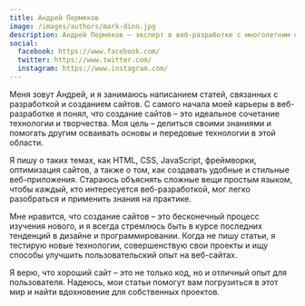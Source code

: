 ```yaml
---
title: Андрей Пермяков
image: /images/authors/mark-dinn.jpg
description: Андрей Пермяков – эксперт в веб-разработке с многолетним опытом. Он делится знаниями о создании сайтов, веб-дизайне, HTML, CSS и JavaScript. Читайте его статьи, чтобы освоить навыки разработки и создать свой собственный веб-проект.
social:
  facebook: https://www.facebook.com/
  twitter: https://www.twitter.com/
  instagram: https://www.instagram.com/
---
```


Меня зовут Андрей, и я занимаюсь написанием статей, связанных с разработкой и созданием сайтов. С самого начала моей карьеры в веб-разработке я понял, что создание сайтов – это идеальное сочетание технологии и творчества. Моя цель – делиться своими знаниями и помогать другим осваивать основы и передовые технологии в этой области.

Я пишу о таких темах, как HTML, CSS, JavaScript, фреймворки, оптимизация сайтов, а также о том, как создавать удобные и стильные веб-приложения. Стараюсь объяснять сложные вещи простым языком, чтобы каждый, кто интересуется веб-разработкой, мог легко разобраться и применить знания на практике.

Мне нравится, что создание сайтов – это бесконечный процесс изучения нового, и я всегда стремлюсь быть в курсе последних тенденций в дизайне и программировании. Когда не пишу статьи, я тестирую новые технологии, совершенствую свои проекты и ищу способы улучшить пользовательский опыт на веб-сайтах.

Я верю, что хороший сайт – это не только код, но и отличный опыт для пользователя. Надеюсь, мои статьи помогут вам погрузиться в этот мир и найти вдохновение для собственных проектов.